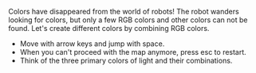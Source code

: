 Colors have disappeared from the world of robots! 
The robot wanders looking for colors, but only a few RGB colors and other colors can not be found.
Let's create different colors by combining RGB colors.

* Move with arrow keys and jump with space.
* When you can't proceed with the map anymore, press esc to restart.
* Think of the three primary colors of light and their combinations.
